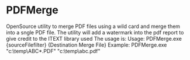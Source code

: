 # PDFMerge
OpenSource utility to merge PDF files using a wild card and merge them into a sngle PDF file.
The utility will add a watermark into the pdf report to give credit to the ITEXT library used
The usage is: Usage: PDFMerge.exe {sourceFilefilter} {Destination Merge File}
Example: PDFMerge.exe \"c:\\temp\\ABC*.PDF\" \"c:\\temp\\abc.pdf\"
